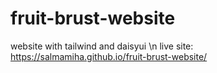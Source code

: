 # fruit-brust-website
website with tailwind and daisyui \n
live site: https://salmamiha.github.io/fruit-brust-website/
